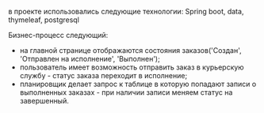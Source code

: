 в проекте использовались следующие технологии:
Spring boot, data, thymeleaf, postgresql

Бизнес-процесс следующий:
- на главной странице отображаются состояния заказов('Создан', 'Отправлен на исполнение', 'Выполнен');
- пользователь имеет возможность отправить заказ в курьерскую службу - статус заказа переходит в исполнение;
- планировщик делает запрос к таблице в которую попадают записи о выполненных заказах - при наличии записи меняем статус на завершенный.
